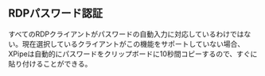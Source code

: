 ## RDPパスワード認証

すべてのRDPクライアントがパスワードの自動入力に対応しているわけではない。現在選択しているクライアントがこの機能をサポートしていない場合、XPipeは自動的にパスワードをクリップボードに10秒間コピーするので、すぐに貼り付けることができる。
